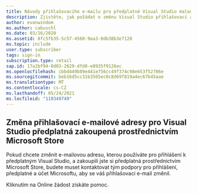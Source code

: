 ```yaml
---
title: Návody přihlašovacího e-mailu pro předplatné Visual Studio maloobchodního prodeje?
description: Zjistěte, jak požádat o změnu Visual Studio přihlašovací adresy pro předplatná získaná prostřednictvím Microsoft Store
author: evanwindom
ms.author: cabuschl
ms.date: 03/16/2020
ms.assetid: 8fc5fb35-5c57-4560-9aa3-0db38b3e7120
ms.topic: include
user.type: subscriber
tags: sign-in
subscription.type: retail
sap.id: 17a2bf94-0d03-2629-dfd8-e8935f9126ec
ms.openlocfilehash: cbbd449b89e441e756cc49f374c98e653f52706e
ms.sourcegitcommit: beb16d5cc31b3565ec0c8d69f819a4ec67b45aae
ms.translationtype: MT
ms.contentlocale: cs-CZ
ms.lasthandoff: 05/24/2021
ms.locfileid: "110349749"
---
```

## <a name="how-to-change-your-sign-in-email-address-for-visual-studio-subscriptions-purchased-through-the-microsoft-store"></a>Změna přihlašovací e-mailové adresy pro Visual Studio předplatná zakoupená prostřednictvím Microsoft Store
Pokud chcete změnit e-mailovou adresu, kterou používáte pro přihlášení k předplatným Visual Studio, a zakoupili jste si předplatná prostřednictvím Microsoft Store, budete muset kontaktovat tým podpory pro přihlášení, předplatné a účet Microsoftu, aby se váš přihlašovací e-mail změnil. 

Kliknutím na Online žádost získáte pomoc.